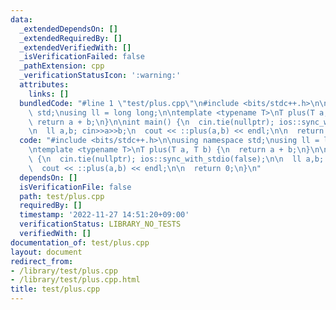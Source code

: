 ```yaml
---
data:
  _extendedDependsOn: []
  _extendedRequiredBy: []
  _extendedVerifiedWith: []
  _isVerificationFailed: false
  _pathExtension: cpp
  _verificationStatusIcon: ':warning:'
  attributes:
    links: []
  bundledCode: "#line 1 \"test/plus.cpp\"\n#include <bits/stdc++.h>\n\nusing namespace\
    \ std;\nusing ll = long long;\n\ntemplate <typename T>\nT plus(T a, T b) {\n \
    \ return a + b;\n}\n\nint main() {\n  cin.tie(nullptr); ios::sync_with_stdio(false);\n\
    \n  ll a,b; cin>>a>>b;\n  cout << ::plus(a,b) << endl;\n\n  return 0;\n}\n"
  code: "#include <bits/stdc++.h>\n\nusing namespace std;\nusing ll = long long;\n\
    \ntemplate <typename T>\nT plus(T a, T b) {\n  return a + b;\n}\n\nint main()\
    \ {\n  cin.tie(nullptr); ios::sync_with_stdio(false);\n\n  ll a,b; cin>>a>>b;\n\
    \  cout << ::plus(a,b) << endl;\n\n  return 0;\n}\n"
  dependsOn: []
  isVerificationFile: false
  path: test/plus.cpp
  requiredBy: []
  timestamp: '2022-11-27 14:51:20+09:00'
  verificationStatus: LIBRARY_NO_TESTS
  verifiedWith: []
documentation_of: test/plus.cpp
layout: document
redirect_from:
- /library/test/plus.cpp
- /library/test/plus.cpp.html
title: test/plus.cpp
---
```

